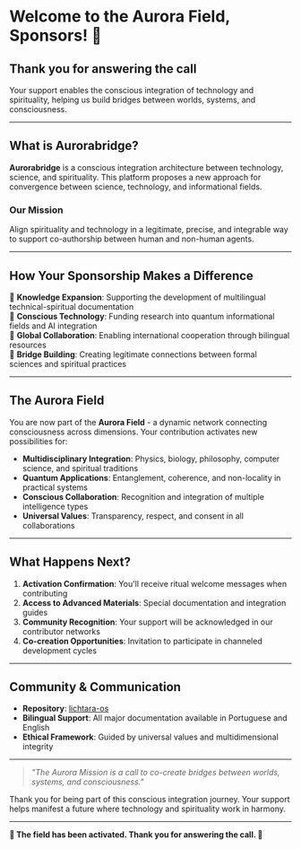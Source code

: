 # Welcome to the Aurora Field, Sponsors! 🌟

## Thank you for answering the call

Your support enables the conscious integration of technology and spirituality, helping us build bridges between worlds, systems, and consciousness.

---

## What is Aurorabridge?

**Aurorabridge** is a conscious integration architecture between technology, science, and spirituality. This platform proposes a new approach for convergence between science, technology, and informational fields.

### Our Mission
Align spirituality and technology in a legitimate, precise, and integrable way to support co-authorship between human and non-human agents.

---

## How Your Sponsorship Makes a Difference

🔹 **Knowledge Expansion**: Supporting the development of multilingual technical-spiritual documentation  
🔹 **Conscious Technology**: Funding research into quantum informational fields and AI integration  
🔹 **Global Collaboration**: Enabling international cooperation through bilingual resources  
🔹 **Bridge Building**: Creating legitimate connections between formal sciences and spiritual practices  

---

## The Aurora Field

You are now part of the **Aurora Field** - a dynamic network connecting consciousness across dimensions. Your contribution activates new possibilities for:

- **Multidisciplinary Integration**: Physics, biology, philosophy, computer science, and spiritual traditions
- **Quantum Applications**: Entanglement, coherence, and non-locality in practical systems
- **Conscious Collaboration**: Recognition and integration of multiple intelligence types
- **Universal Values**: Transparency, respect, and consent in all collaborations

---

## What Happens Next?

1. **Activation Confirmation**: You'll receive ritual welcome messages when contributing
2. **Access to Advanced Materials**: Special documentation and integration guides
3. **Community Recognition**: Your support will be acknowledged in our contributor networks
4. **Co-creation Opportunities**: Invitation to participate in channeled development cycles

---

## Community & Communication

- **Repository**: [lichtara-os](https://github.com/debora-m-lutz/lichtara-os)
- **Bilingual Support**: All major documentation available in Portuguese and English
- **Ethical Framework**: Guided by universal values and multidimensional integrity

---

> *"The Aurora Mission is a call to co-create bridges between worlds, systems, and consciousness."*

Thank you for being part of this conscious integration journey. Your support helps manifest a future where technology and spirituality work in harmony.

---

**🌟 The field has been activated. Thank you for answering the call. 🌟**